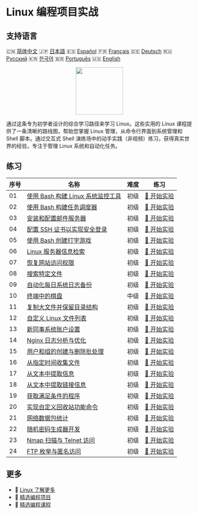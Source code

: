# Linux 编程项目实战

## 支持语言

🇨🇳 [简体中文](README_zh.md) 🇯🇵 [日本語](README_ja.md) 🇪🇸 [Español](README_es.md) 🇫🇷 [Français](README_fr.md) 🇩🇪 [Deutsch](README_de.md) 🇷🇺 [Русский](README_ru.md) 🇰🇷 [한국어](README_ko.md) 🇧🇷 [Português](README_pt.md) 🇺🇸 [English](README.md) 

<div align="center">
<img width="128px" src="https://file.labex.io/path/k5LXo5b82pJm.png">
</div>

通过这条专为初学者设计的综合学习路径来学习 Linux。这些实用的 Linux 课程提供了一条清晰的路线图，帮助您掌握 Linux 管理，从命令行界面到系统管理和 Shell 脚本。通过交互式 Shell 演练场中的动手实践（非视频）练习，获得真实世界的经验，专注于管理 Linux 系统和自动化任务。

## 练习

|   序号 | 名称                                                                                                             | 难度   | 练习                                                                                              |
|--------|------------------------------------------------------------------------------------------------------------------|--------|---------------------------------------------------------------------------------------------------|
|     01 | [使用 Bash 构建 Linux 系统监控工具](https://labex.io/zh/courses/project-build-a-linux-system-monitor-using-bash) | 初级   | [🚀 开始实验](https://labex.io/zh/courses/project-build-a-linux-system-monitor-using-bash)        |
|     02 | [使用 Bash 构建任务调度器](https://labex.io/zh/courses/project-build-a-task-scheduler-using-bash)                | 初级   | [🚀 开始实验](https://labex.io/zh/courses/project-build-a-task-scheduler-using-bash)              |
|     03 | [安装和配置邮件服务器](https://labex.io/zh/courses/project-installing-and-configuring-a-mail-server)             | 初级   | [🚀 开始实验](https://labex.io/zh/courses/project-installing-and-configuring-a-mail-server)       |
|     04 | [配置 SSH 证书以实现安全登录](https://labex.io/zh/courses/project-certificate-configuration)                     | 初级   | [🚀 开始实验](https://labex.io/zh/courses/project-certificate-configuration)                      |
|     05 | [使用 Bash 创建打字游戏](https://labex.io/zh/courses/project-creating-a-typing-game-using-bash)                  | 初级   | [🚀 开始实验](https://labex.io/zh/courses/project-creating-a-typing-game-using-bash)              |
|     06 | [Linux 服务器信息检索](https://labex.io/zh/courses/project-get-system-information)                               | 初级   | [🚀 开始实验](https://labex.io/zh/courses/project-get-system-information)                         |
|     07 | [恢复网站访问权限](https://labex.io/zh/courses/project-restore-access-to-website)                                | 初级   | [🚀 开始实验](https://labex.io/zh/courses/project-restore-access-to-website)                      |
|     08 | [搜索特定文件](https://labex.io/zh/courses/project-searching-for-specific-files)                                 | 初级   | [🚀 开始实验](https://labex.io/zh/courses/project-searching-for-specific-files)                   |
|     09 | [自动化每日系统日志备份](https://labex.io/zh/courses/project-log-backup)                                         | 初级   | [🚀 开始实验](https://labex.io/zh/courses/project-log-backup)                                     |
|     10 | [终端中的棋盘](https://labex.io/zh/courses/project-chess-board-in-terminal)                                      | 中级   | [🚀 开始实验](https://labex.io/zh/courses/project-chess-board-in-terminal)                        |
|     11 | [复制大文件并保留目录结构](https://labex.io/zh/courses/project-copy-specified-files)                             | 初级   | [🚀 开始实验](https://labex.io/zh/courses/project-copy-specified-files)                           |
|     12 | [自定义 Linux 文件列表](https://labex.io/zh/courses/project-directory-size)                                      | 初级   | [🚀 开始实验](https://labex.io/zh/courses/project-directory-size)                                 |
|     13 | [新同事系统账户设置](https://labex.io/zh/courses/project-new-colleague-system-account-setup)                     | 初级   | [🚀 开始实验](https://labex.io/zh/courses/project-new-colleague-system-account-setup)             |
|     14 | [Nginx 日志分析与优化](https://labex.io/zh/courses/project-log-analysis)                                         | 初级   | [🚀 开始实验](https://labex.io/zh/courses/project-log-analysis)                                   |
|     15 | [用户和组的创建与删除批处理](https://labex.io/zh/courses/project-bulk-creation-and-deletion-of-users-and-groups) | 初级   | [🚀 开始实验](https://labex.io/zh/courses/project-bulk-creation-and-deletion-of-users-and-groups) |
|     16 | [从指定时间收集文件](https://labex.io/zh/courses/project-collect-files-from-specified-time)                      | 初级   | [🚀 开始实验](https://labex.io/zh/courses/project-collect-files-from-specified-time)              |
|     17 | [从文本中提取信息](https://labex.io/zh/courses/project-extracting-information-from-text)                         | 初级   | [🚀 开始实验](https://labex.io/zh/courses/project-extracting-information-from-text)               |
|     18 | [从文本中提取链接信息](https://labex.io/zh/courses/project-extracting-link-information-from-text)                | 初级   | [🚀 开始实验](https://labex.io/zh/courses/project-extracting-link-information-from-text)          |
|     19 | [获取满足条件的程序](https://labex.io/zh/courses/project-get-program-that-satisfies-the-condition)               | 初级   | [🚀 开始实验](https://labex.io/zh/courses/project-get-program-that-satisfies-the-condition)       |
|     20 | [实现自定义回收站功能命令](https://labex.io/zh/courses/project-avoid-accidental-deletion)                        | 初级   | [🚀 开始实验](https://labex.io/zh/courses/project-avoid-accidental-deletion)                      |
|     21 | [网络数据包统计](https://labex.io/zh/courses/project-network-data-packet-statistics)                             | 初级   | [🚀 开始实验](https://labex.io/zh/courses/project-network-data-packet-statistics)                 |
|     22 | [随机密码生成器开发](https://labex.io/zh/courses/project-password-generator)                                     | 初级   | [🚀 开始实验](https://labex.io/zh/courses/project-password-generator)                             |
|     23 | [Nmap 扫描与 Telnet 访问](https://labex.io/zh/courses/project-nmap-port-scanning-and-telnet-access)              | 初级   | [🚀 开始实验](https://labex.io/zh/courses/project-nmap-port-scanning-and-telnet-access)           |
|     24 | [FTP 枚举与匿名访问](https://labex.io/zh/courses/project-ftp-enumeration-and-anonymous-access)                   | 初级   | [🚀 开始实验](https://labex.io/zh/courses/project-ftp-enumeration-and-anonymous-access)           |

## 更多

- 🔗 [Linux 了解更多](https://labex.io/zh/skilltrees/linux)
- 🔗 [精选编程项目](https://github.com/labex-labs/awesome-programming-projects)
- 🔗 [精选编程课程](https://github.com/labex-labs/awesome-programming-courses)


